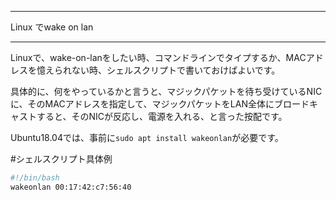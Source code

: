 


**************************************************


Linux でwake on lan


**************************************************


Linuxで、wake-on-lanをしたい時、コマンドラインでタイプするか、MACアドレスを憶えられない時、シェルスクリプトで書いておけばよいです。

具体的に、何をやっているかと言うと、マジックパケットを待ち受けているNICに、そのMACアドレスを指定して、マジックパケットをLAN全体にブロードキャストすると、そのNICが反応し、電源を入れる、と言った按配です。

Ubuntu18.04では、事前に`sudo apt install wakeonlan`が必要です。

#シェルスクリプト具体例

```wol-comp1.sh
#!/bin/bash
wakeonlan 00:17:42:c7:56:40
```
